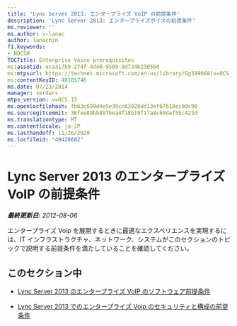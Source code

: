 ```yaml
---
title: 'Lync Server 2013: エンタープライズ VoIP の前提条件'
description: 'Lync Server 2013: エンタープライズボイスの前提条件'
ms.reviewer: ''
ms.author: v-lanac
author: lanachin
f1.keywords:
- NOCSH
TOCTitle: Enterprise Voice prerequisites
ms:assetid: eca317b9-2f4f-4d40-9509-9d734b2305b0
ms:mtpsurl: https://technet.microsoft.com/en-us/library/Gg399068(v=OCS.15)
ms:contentKeyID: 48185746
ms.date: 07/23/2014
manager: serdars
mtps_version: v=OCS.15
ms.openlocfilehash: fb63c699d4e5e39cc63928dd13ef67b18ec00c90
ms.sourcegitcommit: 36fee89bb887bea4f18b19f17a8c69daf5bc423d
ms.translationtype: MT
ms.contentlocale: ja-JP
ms.lasthandoff: 11/26/2020
ms.locfileid: "49428602"
---
```

# <a name="enterprise-voice-prerequisites-for-lync-server-2013"></a>Lync Server 2013 のエンタープライズ VoIP の前提条件

<div data-xmlns="http://www.w3.org/1999/xhtml">

<div class="topic" data-xmlns="http://www.w3.org/1999/xhtml" data-msxsl="urn:schemas-microsoft-com:xslt" data-cs="https://msdn.microsoft.com/">

<div data-asp="https://msdn2.microsoft.com/asp">



</div>

<div id="mainSection">

<div id="mainBody">

<span> </span>

_**最終更新日:** 2012-08-06_

エンタープライズ Voip を展開するときに最適なエクスペリエンスを実現するには、IT インフラストラクチャ、ネットワーク、システムがこのセクションのトピックで説明する前提条件を満たしていることを確認してください。

<div>

## <a name="in-this-section"></a>このセクション中

  - [Lync Server 2013 のエンタープライズ VoIP のソフトウェア前提条件](lync-server-2013-software-prerequisites-for-enterprise-voice.md)

  - [Lync Server 2013 でのエンタープライズ Voip のセキュリティと構成の前提条件](lync-server-2013-security-and-configuration-prerequisites-for-enterprise-voice.md)

</div>

</div>

<span> </span>

</div>

</div>

</div>

